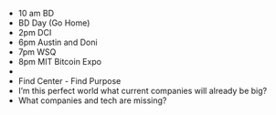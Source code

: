 - 10 am BD
- BD Day (Go Home)
- 2pm DCI
- 6pm Austin and Doni
- 7pm WSQ
- 8pm MIT Bitcoin Expo
- 
- Find Center - Find Purpose
- I’m this perfect world what current companies will already be big?
- What companies and tech are missing?
